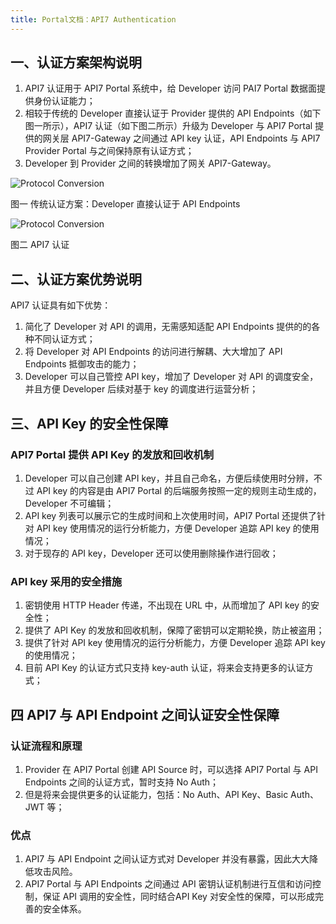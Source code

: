 ```yaml
---
title: Portal文档：API7 Authentication
---
```


## 一、认证方案架构说明

1. API7 认证用于 API7 Portal 系统中，给 Developer 访问 PAI7 Portal 数据面提供身份认证能力；
2. 相较于传统的 Developer 直接认证于 Provider 提供的 API Endpoints（如下图一所示），API7 认证（如下图二所示）升级为 Developer 与 API7 Portal 提供的网关层 API7-Gateway 之间通过 API key 认证，API Endpoints 与 API7 Provider Portal 与之间保持原有认证方式；
3. Developer 到 Provider 之间的转换增加了网关 API7-Gateway。

![Protocol Conversion](https://static.apiseven.com/uploads/2023/08/22/6Pjiyfip_%E4%BC%A0%E7%BB%9F%E8%AE%A4%E8%AF%81%20%281%29.jpg)

图一 传统认证方案：Developer 直接认证于 API Endpoints

![Protocol Conversion](https://static.apiseven.com/uploads/2023/08/28/0yNTAy0Z_api7%20%E8%AE%A4%E8%AF%81%20%281%29.jpg)
                                                
图二 API7 认证


## 二、认证方案优势说明

API7 认证具有如下优势：
1. 简化了 Developer 对 API 的调用，无需感知适配 API Endpoints 提供的的各种不同认证方式；
2. 将 Developer 对 API Endpoints 的访问进行解耦、大大增加了 API Endpoints 抵御攻击的能力；
3. Developer 可以自己管控 API key，增加了 Developer 对 API 的调度安全，并且方便 Developer 后续对基于 key 的调度进行运营分析；


## 三、API Key 的安全性保障

### API7 Portal 提供 API Key 的发放和回收机制
1. Developer 可以自己创建 API key，并且自己命名，方便后续使用时分辨，不过 API key 的内容是由 API7 Portal 的后端服务按照一定的规则主动生成的，Developer 不可编辑；
2. API key 列表可以展示它的生成时间和上次使用时间，API7 Portal 还提供了针对 API key 使用情况的运行分析能力，方便 Developer 追踪 API key 的使用情况；
3. 对于现存的 API key，Developer 还可以使用删除操作进行回收；

### API key 采用的安全措施
1. 密钥使用 HTTP Header 传递，不出现在 URL 中，从而增加了 API key 的安全性；
2. 提供了 API Key 的发放和回收机制，保障了密钥可以定期轮换，防止被盗用；
3. 提供了针对 API key 使用情况的运行分析能力，方便 Developer 追踪 API key 的使用情况；
4. 目前 API Key 的认证方式只支持 key-auth 认证，将来会支持更多的认证方式；

## 四 API7 与 API Endpoint 之间认证安全性保障

### 认证流程和原理

1. Provider 在 API7 Portal 创建 API Source 时，可以选择 API7 Portal 与 API Endpoints 之间的认证方式，暂时支持 No Auth；
2. 但是将来会提供更多的认证能力，包括：No Auth、API Key、Basic Auth、JWT 等；

### 优点

1. API7 与 API Endpoint 之间认证方式对 Developer 并没有暴露，因此大大降低攻击风险。 
2. API7 Portal 与 API Endpoints 之间通过 API 密钥认证机制进行互信和访问控制，保证 API 调用的安全性，同时结合API Key 对安全性的保障，可以形成完善的安全体系。
